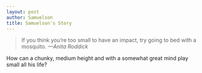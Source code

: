 ```yaml
---
layout: post
author: Samuelson
title: Samuelson's Story
---
```


> If you think you’re too small to have an impact, try going to bed with a mosquito.
>*—Anita Roddick*

How can a chunky, medium height and with a somewhat great mind play small all his life?